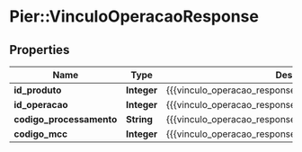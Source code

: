 # Pier::VinculoOperacaoResponse

## Properties
Name | Type | Description | Notes
------------ | ------------- | ------------- | -------------
**id_produto** | **Integer** | {{{vinculo_operacao_response_id_produto_value}}} | [optional] 
**id_operacao** | **Integer** | {{{vinculo_operacao_response_id_operacao_value}}} | [optional] 
**codigo_processamento** | **String** | {{{vinculo_operacao_response_codigo_processamento_value}}} | [optional] 
**codigo_mcc** | **Integer** | {{{vinculo_operacao_response_codigo_m_c_c_value}}} | [optional] 



